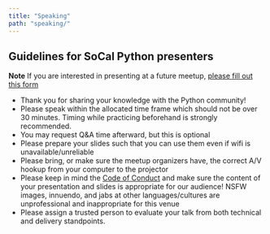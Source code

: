 ```yaml
---
title: "Speaking"
path: "speaking/"
---
```



## Guidelines for SoCal Python presenters

**Note** If you are interested in presenting at a future meetup, [please fill out this form](https://docs.google.com/forms/d/e/1FAIpQLSeRqpkw4GrUDsQcSHr85MCCejYab6ZfNUL09-qQIXbxRszgiQ/viewform)

- Thank you for sharing your knowledge with the Python community!
- Please speak within the allocated time frame which should not be over 30 minutes. Timing while practicing beforehand is strongly recommended.
- You may request Q&A time afterward, but this is optional
- Please prepare your slides such that you can use them even if wifi is unavailable/unreliable
- Please bring, or make sure the meetup organizers have, the correct A/V hookup from your computer to the projector
- Please keep in mind the [Code of Conduct](/conduct) and make sure the content of your presentation and slides is  appropriate for our audience! NSFW images, innuendo, and jabs at other languages/cultures are unprofessional and inappropriate for this venue
- Please assign a trusted person to evaluate your talk from both technical and delivery standpoints.
